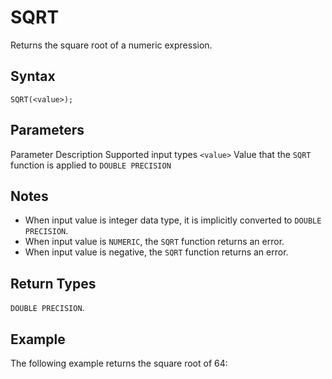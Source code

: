 # [](#sqrt)SQRT

Returns the square root of a numeric expression.

## [](#syntax)Syntax

```
SQRT(<value>);
```

## [](#parameters)Parameters

Parameter Description Supported input types `<value>` Value that the `SQRT` function is applied to `DOUBLE PRECISION`

## [](#notes)Notes

- When input value is integer data type, it is implicitly converted to `DOUBLE PRECISION`.
- When input value is `NUMERIC`, the `SQRT` function returns an error.
- When input value is negative, the `SQRT` function returns an error.

## [](#return-types)Return Types

`DOUBLE PRECISION`.

## [](#example)Example

The following example returns the square root of 64: